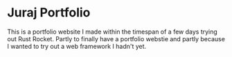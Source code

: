 # Juraj Portfolio

This is a portfolio website I made within the timespan of a few days trying out Rust Rocket. Partly to finally have a portfolio webstie and partly because I wanted to try out a web framework I hadn't yet.

